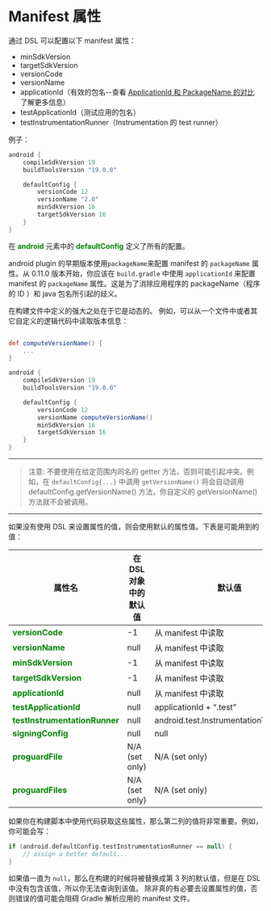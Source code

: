 # Manifest 属性
通过 DSL 可以配置以下 manifest 属性：

* minSdkVersion
* targetSdkVersion
* versionCode
* versionName
* applicationId（有效的包名--查看 [ApplicationId 和 PackageName 的对比](http://tools.android.com/tech-docs/new-build-system/applicationid-vs-packagename) 了解更多信息）
* testApplicationId（测试应用的包名）
* testInstrumentationRunner（Instrumentation 的 test runner）

例子：

``` Groovy
android {
   	compileSdkVersion 19
   	buildToolsVersion "19.0.0"

   	defaultConfig {
       	versionCode 12
       	versionName "2.0"
       	minSdkVersion 16
       	targetSdkVersion 16
   	}
}
```

在 **<font color='green'>android</font>** 元素中的 **<font color='green'>defaultConfig</font>** 定义了所有的配置。

android plugin 的早期版本使用`packageName`来配置 manifest 的 `packageName` 属性。从 0.11.0 版本开始，你应该在 `build.gradle` 中使用 `applicationId` 来配置 manifest 的 `packageName` 属性。这是为了消除应用程序的 packageName（程序的 ID ）和 java 包名所引起的歧义。

在构建文件中定义的强大之处在于它是动态的。 例如，可以从一个文件中或者其它自定义的逻辑代码中读取版本信息：

``` Groovy

def computeVersionName() {
    ...
}

android {
    compileSdkVersion 19
    buildToolsVersion "19.0.0"

    defaultConfig {
        versionCode 12
        versionName computeVersionName()
        minSdkVersion 16
        targetSdkVersion 16
    }
}
```

---

>注意: 不要使用在给定范围内同名的 getter 方法，否则可能引起冲突。例如，在 `defaultConfig{...}` 中调用 `getVersionName()` 将会自动调用 defaultConfig.getVersionName() 方法，你自定义的 getVersionName() 方法就不会被调用。

---

如果没有使用 DSL 来设置属性的值，则会使用默认的属性值。下表是可能用到的值：

属性名| 在 DSL 对象中的默认值 | 默认值
----|------|----
**<font color='green'>versionCode</font>**|-1| 从 manifest 中读取
**<font color='green'>versionName</font>**|null| 从 manifest 中读取
**<font color='green'>minSdkVersion</font>**|-1| 从 manifest 中读取
**<font color='green'>targetSdkVersion</font>**|-1| 从 manifest 中读取
**<font color='green'>applicationId</font>**|null| 从 manifest 中读取
**<font color='green'>testApplicationId</font>**|null|applicationId + “.test”
**<font color='green'>testInstrumentationRunner</font>**|null|android.test.InstrumentationTestRunner
**<font color='green'>signingConfig</font>**|null|null
**<font color='green'>proguardFile</font>**|N/A (set only)|N/A (set only)
**<font color='green'>proguardFiles</font>**|N/A (set only)|N/A (set only)

如果你在构建脚本中使用代码获取这些属性，那么第二列的值将非常重要。例如，你可能会写：

``` Groovy
if (android.defaultConfig.testInstrumentationRunner == null) {
    // assign a better default...
}
```

如果值一直为 `null`，那么在构建的时候将被替换成第 3 列的默认值，但是在 DSL 中没有包含该值，所以你无法查询到该值。
除非真的有必要去设置属性的值，否则错误的值可能会阻碍 Gradle 解析应用的 manifest 文件。

